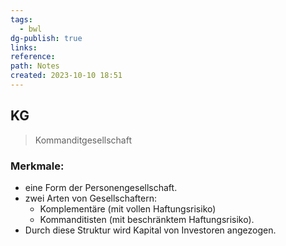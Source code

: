 ```yaml
---
tags:
  - bwl
dg-publish: true
links: 
reference: 
path: Notes
created: 2023-10-10 18:51
---
```

## KG 
> Kommanditgesellschaft

### Merkmale:

- eine Form der Personengesellschaft.
- zwei Arten von Gesellschaftern:
	- Komplementäre (mit vollen Haftungsrisiko)
	- Kommanditisten (mit beschränktem Haftungsrisiko).
- Durch diese Struktur wird Kapital von Investoren angezogen.